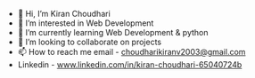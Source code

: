 - 👋 Hi, I’m Kiran Choudhari
- 👀 I’m interested in Web Development
- 🌱 I’m currently learning Web Development & python
- 🙌 I’m looking to collaborate on projects
- 📫 How to reach me email - choudharikiranv2003@gmail.com
- Linkedin - www.linkedin.com/in/kiran-choudhari-65040724b
  

<!---
choudharikiranv15/choudharikiranv15 is a ✨ special ✨ repository because its `README.md` (this file) appears on your GitHub profile.
You can click the Preview link to take a look at your changes.
--->
